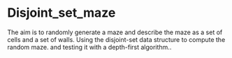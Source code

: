 # Disjoint_set_maze
The aim is to randomly generate a maze and describe the maze as a set of cells and a set of walls. Using the disjoint-set data structure to compute the random maze. and testing it with a depth-first algorithm..
